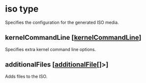 # iso type

Specifies the configuration for the generated ISO media.

## kernelCommandLine [[kernelCommandLine](./kernelcommandline.md)]

Specifies extra kernel command line options.

## additionalFiles [[additionalFile](./additionalfile.md)[]>]

Adds files to the ISO.
